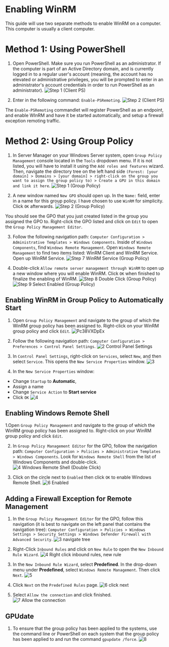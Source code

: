 # Enabling WinRM

This guide will use two separate methods to enable WinRM on a computer. This computer is usually a client computer.

# Method 1: Using PowerShell

1. Open PowerShell. Make sure you run PowerShell as an administrator. If the computer is part of an Active Directory domain, and is currently logged in to a regular user's account (meaning, the account has no elevated or administrative privileges, you will be prompted to enter in an administrator's account credentials in order to run PowerShell as an administrator).
![Step 1 (Client PS)](https://github.com/johnnyh209/Enabling-WinRM/assets/33064730/bd3b371f-38d2-4618-91cd-168ba798d355)

2. Enter in the following command: `Enable-PSRemoting`.
![Step 2 (Client PS)](https://github.com/johnnyh209/Enabling-WinRM/assets/33064730/ea6d636f-20eb-48ef-8352-820827803b24)

The `Enable-PSRemoting` commandlet will register PowerShell as an endpoint, and enable WInRM and have it be started automatically, and setup a firewall exception remoting traffic. 

# Method 2: Using Group Policy

1. In Server Manager on your Windows Server system, open `Group Policy Management` console located in the `Tools` dropdown menu. If it is not listed, you will have to install it using the `Add roles and features` wizard. Then, navigate the directory tree on the left hand side `(Forest: [your domain] > Domains > [your domain] > right-click on the group you want to assign the group policy to) > Create a GPU in this domain and link it here`.
![Step 1 (Group Policy) ](https://github.com/johnnyh209/Enabling-WinRM/assets/33064730/7b33c604-3e33-42ee-931c-86f48a75e56f)

2. A new window named `New GPO` should open up. In the `Name:` field, enter in a name for this group policy. I have chosen to use `WinRM` for simplicity. Click `OK` afterwards.
![Step 2 (Group Policy)](https://github.com/johnnyh209/Enabling-WinRM/assets/33064730/657ec5a7-3fce-4019-83eb-0cd84dd308ed)

You should see the GPO that you just created listed in the group you assigned the GPO to. Right-click the GPO listed and click on `Edit` to open the `Group Policy Management Editor`.

3. Follow the following navigation path: `Computer Configuration > Administrative Templates > Windows Components`. Inside of `Windows Components`, find `Windows Remote Management`. Open `Windows Remote Management` to find two items listed: WinRM Client and WinRM Service. Open up WinRM Service.
![Step 7 WinRM Service (Group Policy)](https://github.com/johnnyh209/Enabling-WinRM/assets/33064730/c75f06b9-644b-4e70-a158-78ce15816b99)

4. Double-click `Allow remote server management through WinRM` to open up a new window where you will enable WinRM. Click `OK` when finished to finalize the enabling of WinRM.
![Step 8 Double Click (Group Policy)](https://github.com/johnnyh209/Enabling-WinRM/assets/33064730/b28ae992-07b7-4080-9f70-7c27111d69f3)
![Step 9 Select Enabled (Group Policy)](https://github.com/johnnyh209/Enabling-WinRM/assets/33064730/cc05ba25-644f-4e52-b8e5-5f55f1e3cf60)

## Enabling WinRM in Group Policy to Automatically Start

1. Open `Group Policy Management` and navigate to the group of which the WinRM group policy has been assigned to. Right-click on your WinRM group policy and click `Edit`.
![Pc38VXDpEx](https://github.com/johnnyh209/Enabling-WinRM/assets/33064730/47aae4fa-0a59-409b-b720-abd04c56f780)

2. Follow the following navigation path: `Computer Configuration > Preferences > Control Panel Settings`.
![2  Control Panel Settings](https://github.com/johnnyh209/Enabling-WinRM/assets/33064730/acb7d51a-9478-4ab0-8fc7-1470c823e97a)

3. In `Control Panel Settings`, right-click on `Services`, select `New`, and then select `Service`. This opens the `New Service Properties` window.
![3](https://github.com/johnnyh209/Enabling-WinRM/assets/33064730/9021aefd-d897-4ade-9f22-a4c627fd4230)

4. In the `New Service Properties` window:
* Change `Startup` to **Automatic**,
* Assign a name
* Change `Service Action` to **Start service**
* Click `OK`
![4](https://github.com/johnnyh209/Enabling-WinRM/assets/33064730/695bf9dc-d51b-44e3-af58-e9c096273a0d)

## Enabling Windows Remote Shell

1.Open `Group Policy Management` and navigate to the group of which the WinRM group policy has been assigned to. Right-click on your WinRM group policy and click `Edit`.

2. In `Group Policy Management Editor` for the GPO, follow the navigation path: `Computer Configuration > Policies > Administrative Templates > Windows Components`. Look for `Windows Remote Shell` from the list of Windows Components and double-click.
![4  Windows Remote Shell (Double Click)](https://github.com/johnnyh209/Enabling-WinRM/assets/33064730/674537d3-00dc-4a11-bf17-f1ac1bc4cda1)

3. Click on the circle next to `Enabled` then click `OK` to enable Windows Remote Shell.
![6  Enabled](https://github.com/johnnyh209/Enabling-WinRM/assets/33064730/1d9141af-16fe-44d8-9f04-db32badbe339)

## Adding a Firewall Exception for Remote Management

1. In the `Group Policy Management Editor` for the GPO, follow this navigation (it is best to navigate on the left panel that contains the navigation tree): `Computer Configuration > Policies > Windows Settings > Security Settings > Windows Defender Firewall with Advanced Security`.
![3  navigate tree](https://github.com/johnnyh209/Enabling-WinRM/assets/33064730/a314ce0e-f022-4a36-83e3-a2a5bcf04658)

2. Right-Click `Inbound Rules` and click on `New Rule` to open the `New Inbound Rule Wizard`.
![4  Right click inbound rules, new rule](https://github.com/johnnyh209/Enabling-WinRM/assets/33064730/34d538be-8f8d-4357-b56b-d5219c0e1fb4)

3. In the `New Inbound Rule Wizard`, select **Predefined**. In the drop-down menu under **Predefined**, select `Windows Remote Management`. Then click `Next`.
![5](https://github.com/johnnyh209/Enabling-WinRM/assets/33064730/303eeba5-9e3d-4b00-9bbf-40fa4e8c938b)

4. Click `Next` on the `Predefined Rules` page.
![6  click next](https://github.com/johnnyh209/Enabling-WinRM/assets/33064730/d167ba73-bb2e-4be2-8478-faa0641ccf51)

5. Select `Allow the connection` and click finished.
![7  Allow the connection](https://github.com/johnnyh209/Enabling-WinRM/assets/33064730/11f7c25e-2c26-4f85-bd25-f84730829955)

## GPUdate

1. To ensure that the group policy has been applied to the systems, use the command line or PowerShell on each system that the group policy has been applied to and run the command `gpupdate /force`.
 ![8](https://github.com/johnnyh209/Enabling-WinRM/assets/33064730/2418fcf3-112c-4d41-8177-a75dda949de6)
